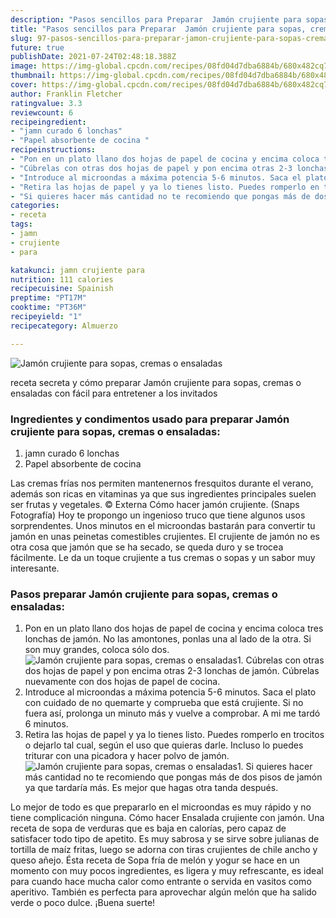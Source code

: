 ```yaml
---
description: "Pasos sencillos para Preparar  Jamón crujiente para sopas, cremas o ensaladas"
title: "Pasos sencillos para Preparar  Jamón crujiente para sopas, cremas o ensaladas"
slug: 97-pasos-sencillos-para-preparar-jamon-crujiente-para-sopas-cremas-o-ensaladas
future: true
publishDate: 2021-07-24T02:48:18.388Z
image: https://img-global.cpcdn.com/recipes/08fd04d7dba6884b/680x482cq70/jamon-crujiente-para-sopas-cremas-o-ensaladas-foto-principal.jpg
thumbnail: https://img-global.cpcdn.com/recipes/08fd04d7dba6884b/680x482cq70/jamon-crujiente-para-sopas-cremas-o-ensaladas-foto-principal.jpg
cover: https://img-global.cpcdn.com/recipes/08fd04d7dba6884b/680x482cq70/jamon-crujiente-para-sopas-cremas-o-ensaladas-foto-principal.jpg
author: Franklin Fletcher
ratingvalue: 3.3
reviewcount: 6
recipeingredient:
- "jamn curado 6 lonchas"
- "Papel absorbente de cocina "
recipeinstructions:
- "Pon en un plato llano dos hojas de papel de cocina y encima coloca tres lonchas de jamón. No las amontones, ponlas una al lado de la otra. Si son muy grandes, coloca sólo dos."
- "Cúbrelas con otras dos hojas de papel y pon encima otras 2-3 lonchas de jamón. Cúbrelas nuevamente con dos hojas de papel de cocina."
- "Introduce al microondas a máxima potencia 5-6 minutos. Saca el plato con cuidado de no quemarte y comprueba que está crujiente. Si no fuera así, prolonga un minuto más y vuelve a comprobar. A mi me tardó 6 minutos."
- "Retira las hojas de papel y ya lo tienes listo. Puedes romperlo en trocitos o dejarlo tal cual, según el uso que quieras darle. Incluso lo puedes triturar con una picadora y hacer polvo de jamón."
- "Si quieres hacer más cantidad no te recomiendo que pongas más de dos pisos de jamón ya que tardaría más. Es mejor que hagas otra tanda después."
categories:
- receta
tags:
- jamn
- crujiente
- para

katakunci: jamn crujiente para 
nutrition: 111 calories
recipecuisine: Spainish
preptime: "PT17M"
cooktime: "PT36M"
recipeyield: "1"
recipecategory: Almuerzo

---
```



![Jamón crujiente para sopas, cremas o ensaladas](https://img-global.cpcdn.com/recipes/08fd04d7dba6884b/680x482cq70/jamon-crujiente-para-sopas-cremas-o-ensaladas-foto-principal.jpg)

receta secreta y cómo preparar Jamón crujiente para sopas, cremas o ensaladas con fácil para entretener a los invitados

<!--inarticleads1-->

### Ingredientes y condimentos usado para preparar Jamón crujiente para sopas, cremas o ensaladas:

1. jamn curado 6 lonchas
1. Papel absorbente de cocina 

Las cremas frías nos permiten mantenernos fresquitos durante el verano, además son ricas en vitaminas ya que sus ingredientes principales suelen ser frutas y vegetales. © Externa Cómo hacer jamón crujiente. (Snaps Fotografía) Hoy te propongo un ingenioso truco que tiene algunos usos sorprendentes. Unos minutos en el microondas bastarán para convertir tu jamón en unas peinetas comestibles crujientes. El crujiente de jamón no es otra cosa que jamón que se ha secado, se queda duro y se trocea fácilmente. Le da un toque crujiente a tus cremas o sopas y un sabor muy interesante. 

<!--inarticleads2-->

### Pasos preparar Jamón crujiente para sopas, cremas o ensaladas:

1. Pon en un plato llano dos hojas de papel de cocina y encima coloca tres lonchas de jamón. No las amontones, ponlas una al lado de la otra. Si son muy grandes, coloca sólo dos.
<img src="https://img-global.cpcdn.com/steps/0fe777edeae84b59/160x128cq70/foto-del-paso-1-de-la-receta-jamon-crujiente-para-sopas-cremas-o-ensaladas.jpg" alt="Jamón crujiente para sopas, cremas o ensaladas">1. Cúbrelas con otras dos hojas de papel y pon encima otras 2-3 lonchas de jamón. Cúbrelas nuevamente con dos hojas de papel de cocina.
1. Introduce al microondas a máxima potencia 5-6 minutos. Saca el plato con cuidado de no quemarte y comprueba que está crujiente. Si no fuera así, prolonga un minuto más y vuelve a comprobar. A mi me tardó 6 minutos.
1. Retira las hojas de papel y ya lo tienes listo. Puedes romperlo en trocitos o dejarlo tal cual, según el uso que quieras darle. Incluso lo puedes triturar con una picadora y hacer polvo de jamón.
<img src="//assets-global.cpcdn.com/assets/icons/button_play-2c75c40dde080a61004c1f40b05d8f140eaff45d7e9e6481dc71c63d2e7c4909.png" alt="Jamón crujiente para sopas, cremas o ensaladas">1. Si quieres hacer más cantidad no te recomiendo que pongas más de dos pisos de jamón ya que tardaría más. Es mejor que hagas otra tanda después.


Lo mejor de todo es que prepararlo en el microondas es muy rápido y no tiene complicación ninguna. Cómo hacer Ensalada crujiente con jamón. Una receta de sopa de verduras que es baja en calorías, pero capaz de satisfacer todo tipo de apetito. Es muy sabrosa y se sirve sobre julianas de tortilla de maíz fritas, luego se adorna con tiras crujientes de chile ancho y queso añejo. Ésta receta de Sopa fría de melón y yogur se hace en un momento con muy pocos ingredientes, es ligera y muy refrescante, es ideal para cuando hace mucha calor como entrante o servida en vasitos como aperitivo. También es perfecta para aprovechar algún melón que ha salido verde o poco dulce. 
¡Buena suerte!


